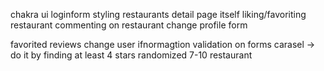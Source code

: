 chakra ui
loginform styling
restaurants detail page itself
liking/favoriting restaurant
commenting on restaurant
change profile form

favorited
reviews
change user ifnormagtion
validation on forms
carasel -> do it by finding at least 4 stars randomized 7-10 restaurant 

